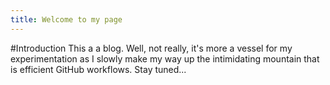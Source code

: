 ```yaml
---
title: Welcome to my page
---
```


#Introduction
This a a blog. Well, not really, it's more a vessel for my experimentation as I slowly make my way up the intimidating mountain that is efficient GitHub workflows. Stay tuned...
